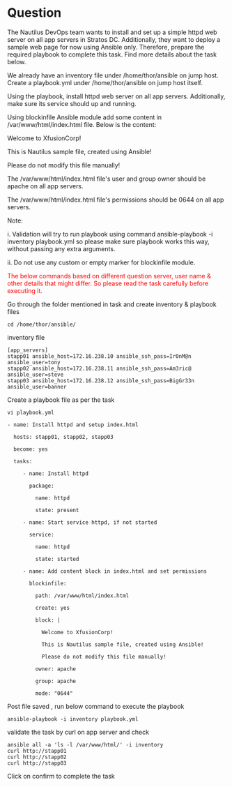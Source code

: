 # Question
The Nautilus DevOps team wants to install and set up a simple httpd web server on all app servers in Stratos DC. Additionally, they want to deploy a sample web page for now using Ansible only. Therefore, prepare the required playbook to complete this task. Find more details about the task below.

We already have an inventory file under /home/thor/ansible on jump host. Create a playbook.yml under /home/thor/ansible on jump host itself.

Using the playbook, install httpd web server on all app servers. Additionally, make sure its service should up and running.

Using blockinfile Ansible module add some content in /var/www/html/index.html file. Below is the content:

Welcome to XfusionCorp!

This is Nautilus sample file, created using Ansible!

Please do not modify this file manually!

The /var/www/html/index.html file's user and group owner should be apache on all app servers.

The /var/www/html/index.html file's permissions should be 0644 on all app servers.

Note:

i. Validation will try to run playbook using command ansible-playbook -i inventory playbook.yml so please make sure playbook works this way, without passing any extra arguments.

ii. Do not use any custom or empty marker for blockinfile module.

<span style="color: red;">The below commands based on different question server, user name & other details that might differ. So please read the task carefully before executing it. </span>

Go through the folder mentioned in task and create inventory & playbook files
```
cd /home/thor/ansible/
```
inventory file
```
[app_servers]
stapp01 ansible_host=172.16.238.10 ansible_ssh_pass=Ir0nM@n ansible_user=tony
stapp02 ansible_host=172.16.238.11 ansible_ssh_pass=Am3ric@ ansible_user=steve
stapp03 ansible_host=172.16.238.12 ansible_ssh_pass=BigGr33n ansible_user=banner
```
Create a playbook file   as per the task
```
vi playbook.yml
```
```
- name: Install httpd and setup index.html

  hosts: stapp01, stapp02, stapp03

  become: yes

  tasks:

     - name: Install httpd

       package:

         name: httpd

         state: present

     - name: Start service httpd, if not started

       service:

         name: httpd

         state: started

     - name: Add content block in index.html and set permissions

       blockinfile:

         path: /var/www/html/index.html

         create: yes

         block: |

           Welcome to XfusionCorp!

           This is Nautilus sample file, created using Ansible!

           Please do not modify this file manually!

         owner: apache

         group: apache

         mode: "0644"
```

 Post file saved , run below command to execute the playbook
 ```
 ansible-playbook -i inventory playbook.yml
 ```
validate the task by curl on app server and check 

```
ansible all -a 'ls -l /var/www/html/' -i inventory
curl http://stapp01
curl http://stapp02
curl http://stapp03
```
Click on confirm to complete the task
